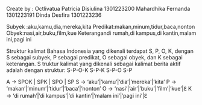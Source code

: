 Create by :
Octlivatua Patricia Disiulina 1301223200
Mahardhika Fernanda 1301223191
Dinda Desfira 1301223236

Subyek :aku,kamu,dia,mereka,kita
Predikat:makan,minum,tidur,baca,nonton
Obyek:nasi,air,buku,film,kue
Keterangandi rumah,di kampus,di kantin,malam ini,pagi ini

Struktur kalimat Bahasa Indonesia yang dikenali terdapat S, P, O, K, dengan S sebagai subyek, P sebagai predikat, O sebagai obyek, dan K sebagai keterangan. S
truktur kalimat yang dikenali sebagai kalimat berita aktif adalah dengan struktur:
S-P-O-K
S-P-K
S-P-O
S-P

A → SPOK | SPK | SPO | SP
S → ‘aku’|’kamu’|’dia’|’mereka’|’kita’
P → ‘makan’|’minum’|’tidur’|’baca’|’nonton’
O → ‘nasi’|’air’|’buku’|’film’|’kue’|Ԑ
K → ‘di rumah’|’di kampus’|’di kantin’|’malam ini’|’pagi ini’|Ԑ


